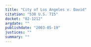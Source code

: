 ```yaml
---
title: "City of Los Angeles v. David"
citation: "538 U.S. 715"
docket: "02-1212"
argdate: ""
publishdate: "2003-05-19"
justices: ""
summary: ""
---
```


